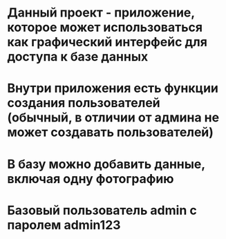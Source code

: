 # Данный проект - приложение, которое может использоваться как графический интерфейс для доступа к базе данных
# Внутри приложения есть функции создания пользователей (обычный, в отличии от админа не может создавать пользователей)
# В базу можно добавить данные, включая одну фотографию
# Базовый пользователь admin с паролем admin123
